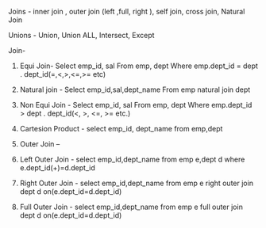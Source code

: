 Joins - inner join , outer join (left ,full, right ), self join, cross join, Natural Join

Unions - Union, Union ALL, Intersect, Except



Join- 
1.	Equi Join- Select  emp_id, sal       From emp, dept
Where emp.dept_id = dept . dept_id(=,<,>,<=,>= etc)
2.	Natural join -    Select  emp_id,sal,dept_name
From emp natural join dept
3.	Non Equi Join - Select  emp_id, sal    From emp, dept
Where emp.dept_id > dept . dept_id(<,  >,  <=,  >=   etc.)
4.	Cartesion Product -    select emp_id, dept_name
from emp,dept



5.	Outer Join – 
  1.	Left Outer Join - select emp_id,dept_name from emp e,dept d where e.dept_id(+)=d.dept_id
  2.	Right Outer Join - select emp_id,dept_name from emp e right outer join dept d on(e.dept_id=d.dept_id)
  3.	Full Outer Join -   select emp_id,dept_name from emp e full outer join dept d on(e.dept_id=d.dept_id)
